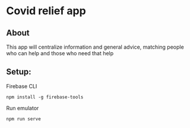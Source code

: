 # Covid relief app

## About
This app will centralize information and general advice, matching people who can help and those who need that help

## Setup:

Firebase CLI
```
npm install -g firebase-tools
```

Run emulator
```
npm run serve
```